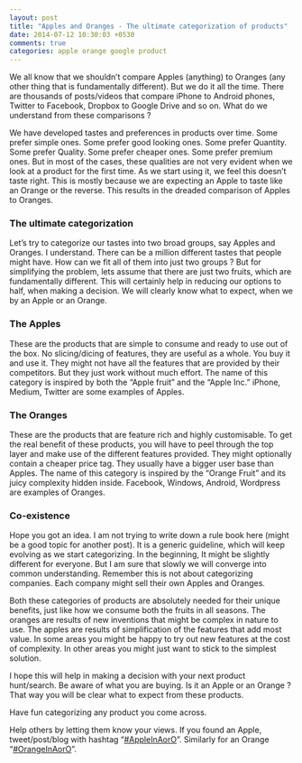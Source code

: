 ```yaml
---
layout: post
title: "Apples and Oranges - The ultimate categorization of products"
date: 2014-07-12 10:30:03 +0530
comments: true
categories: apple orange google product
---
```


We all know that we shouldn’t compare Apples (anything) to Oranges (any other thing that is fundamentally different). But we do it all the time. There are thousands of posts/videos that compare iPhone to Android phones, Twitter to Facebook, Dropbox to Google Drive and so on. What do we understand from these comparisons ?

We have developed tastes and preferences in products over time. Some prefer simple ones. Some prefer good looking ones. Some prefer Quantity. Some prefer Quality. Some prefer cheaper ones. Some prefer premium ones. But in most of the cases, these qualities are not very evident when we look at a product for the first time. As we start using it, we feel this doesn’t taste right. This is mostly because we are expecting an Apple to taste like an Orange or the reverse. This results in the dreaded comparison of Apples to Oranges.

<!--more-->

### The ultimate categorization

Let’s try to categorize our tastes into two broad groups, say Apples and Oranges.
I understand. There can be a million different tastes that people might have. How can we fit all of them into just two groups ? But for simplifying the problem, lets assume that there are just two fruits, which are fundamentally different. This will certainly help in reducing our options to half, when making a decision. We will clearly know what to expect, when we by an Apple or an Orange.

### The Apples

These are the products that are simple to consume and ready to use out of the box. No slicing/dicing of features, they are useful as a whole. You buy it and use it. They might not have all the features that are provided by their competitors. But they just work without much effort. The name of this category is inspired by both the “Apple fruit” and the “Apple Inc.” iPhone, Medium, Twitter are some examples of Apples.

### The Oranges

These are the products that are feature rich and highly customisable. To get the real benefit of these products, you will have to peel through the top layer and make use of the different features provided. They might optionally contain a cheaper price tag. They usually have a bigger user base than Apples. The name of this category is inspired by the “Orange Fruit” and its juicy complexity hidden inside. Facebook, Windows, Android, Wordpress are examples of Oranges.

### Co-existence

Hope you got an idea. I am not trying to write down a rule book here (might be a good topic for another post). It is a generic guideline, which will keep evolving as we start categorizing. In the beginning, It might be slightly different for everyone. But I am sure that slowly we will converge into common understanding. Remember this is not about categorizing companies. Each company might sell their own Apples and Oranges.

Both these categories of products are absolutely needed for their unique benefits, just like how we consume both the fruits in all seasons. The oranges are results of new inventions that might be complex in nature to use. The apples are results of simplification of the features that add most value. In some areas you might be happy to try out new features at the cost of complexity. In other areas you might just want to stick to the simplest solution.

I hope this will help in making a decision with your next product hunt/search. Be aware of what you are buying. Is it an Apple or an Orange ? That way you will be clear what to expect from these products.

Have fun categorizing any product you come across.

Help others by letting them know your views. If you found an Apple, tweet/post/blog with hashtag “[\#AppleInAorO][1]”. Similarly for an Orange “[\#OrangeInAorO][2]”.

[1]:	https://twitter.com/search?q=%23AppleInAorO
[2]:	https://twitter.com/search?q=%23OrangeInAorO